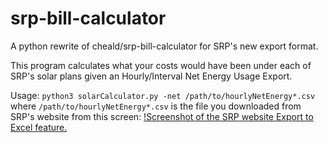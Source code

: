 # srp-bill-calculator
A python rewrite of cheald/srp-bill-calculator for SRP's new export format.

This program calculates what your costs would have been under each of SRP's solar plans given an Hourly/Interval Net Energy Usage Export.

Usage:
`python3 solarCalculator.py -net /path/to/hourlyNetEnergy*.csv`
where `/path/to/hourlyNetEnergy*.csv` is the file you downloaded from SRP's website from this screen:
[!Screenshot of the SRP website Export to Excel feature.](ExportToExcel.png)